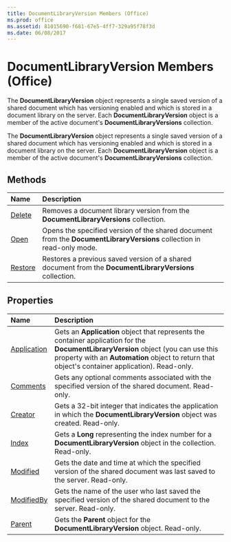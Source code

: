 ```yaml
---
title: DocumentLibraryVersion Members (Office)
ms.prod: office
ms.assetid: 81015690-f681-67e5-4ff7-329a95f78f3d
ms.date: 06/08/2017
---
```



# DocumentLibraryVersion Members (Office)
The **DocumentLibraryVersion** object represents a single saved version of a shared document which has versioning enabled and which is stored in a document library on the server. Each **DocumentLibraryVersion** object is a member of the active document's **DocumentLibraryVersions** collection.

The **DocumentLibraryVersion** object represents a single saved version of a shared document which has versioning enabled and which is stored in a document library on the server. Each **DocumentLibraryVersion** object is a member of the active document's **DocumentLibraryVersions** collection.


## Methods



|**Name**|**Description**|
|:-----|:-----|
|[Delete](documentlibraryversion-delete-method-office.md)|Removes a document library version from the **DocumentLibraryVersions** collection.|
|[Open](documentlibraryversion-open-method-office.md)|Opens the specified version of the shared document from the **DocumentLibraryVersions** collection in read-only mode.|
|[Restore](documentlibraryversion-restore-method-office.md)|Restores a previous saved version of a shared document from the **DocumentLibraryVersions** collection.|

## Properties



|**Name**|**Description**|
|:-----|:-----|
|[Application](documentlibraryversion-application-property-office.md)|Gets an **Application** object that represents the container application for the **DocumentLibraryVersion** object (you can use this property with an **Automation** object to return that object's container application). Read-only.|
|[Comments](documentlibraryversion-comments-property-office.md)|Gets any optional comments associated with the specified version of the shared document. Read-only.|
|[Creator](documentlibraryversion-creator-property-office.md)|Gets a 32-bit integer that indicates the application in which the **DocumentLibraryVersion** object was created. Read-only.|
|[Index](documentlibraryversion-index-property-office.md)|Gets a **Long** representing the index number for a **DocumentLibraryVersion** object in the collection. Read-only.|
|[Modified](documentlibraryversion-modified-property-office.md)|Gets the date and time at which the specified version of the shared document was last saved to the server. Read-only.|
|[ModifiedBy](documentlibraryversion-modifiedby-property-office.md)|Gets the name of the user who last saved the specified version of the shared document to the server. Read-only.|
|[Parent](documentlibraryversion-parent-property-office.md)|Gets the **Parent** object for the **DocumentLibraryVersion** object. Read-only.|

